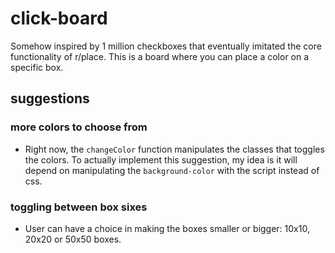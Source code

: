 # click-board

Somehow inspired by 1 million checkboxes that eventually imitated the core functionality of r/place. This is a board where you can place a color on a specific box.

## suggestions

### more colors to choose from

- Right now, the `changeColor` function manipulates the classes that toggles the colors. To actually implement this suggestion, my idea is it will depend on manipulating the `background-color` with the script instead of css.

### toggling between box sixes

- User can have a choice in making the boxes smaller or bigger: 10x10, 20x20 or 50x50 boxes.
